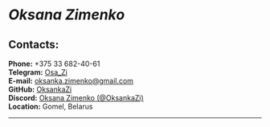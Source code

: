 # _Oksana Zimenko_

## Contacts:

**Phone:** +375 33 682-40-61  
**Telegram:** [Osa_Zi](https://tlgg.ru/Osa_Zi)  
**E-mail:** oksanka.zimenko@gmail.com  
**GitHub:** [OksankaZi](https://github.com/OksankaZi)  
**Discord:** [Oksana Zimenko (@OksankaZi)](https://discordapp.com/users/992731927368974427)  
**Location:** Gomel, Belarus

---

